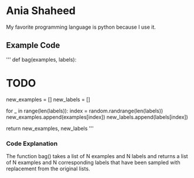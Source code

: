 # Ania Shaheed

My favorite programming language is python because I use it. 

## Example Code
'''
def bag(examples, labels):
  # TODO
  new_examples = []
  new_labels = []

  for _ in range(len(labels)):
      index = random.randrange(len(labels))
      new_examples.append(examples[index])
      new_labels.append(labels[index])

  return new_examples, new_labels
'''

### Code Explanation
The function bag() takes a list of N examples and N labels and returns a list of N examples and N corresponding labels that have been sampled with replacement from the original lists. 

